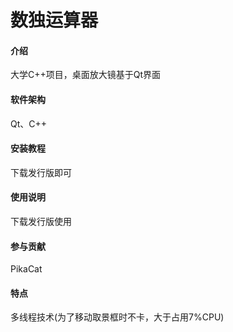 # 数独运算器

#### 介绍
大学C++项目，桌面放大镜基于Qt界面

#### 软件架构
Qt、C++

#### 安装教程
下载发行版即可

#### 使用说明
下载发行版使用

#### 参与贡献
PikaCat

#### 特点
多线程技术(为了移动取景框时不卡，大于占用7%CPU)